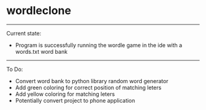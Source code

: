 # wordleclone

-------------------------------

Current state: 
- Program is successfully running the wordle game in the ide with a words.txt word bank

-------------------------------

To Do:
- Convert word bank to python library random word generator
- Add green coloring for correct position of matching leters
- Add yellow coloring for matching leters 
- Potentially convert project to phone application

